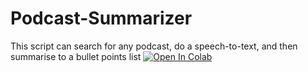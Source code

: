 # Podcast-Summarizer
This script can search for any podcast, do a speech-to-text, and then summarise to a bullet points list
[![Open In Colab](https://colab.research.google.com/assets/colab-badge.svg)](https://colab.research.google.com/drive/1ed_z7sG8eKkhM0B0yD0GCgmxSB-BlQUS#scrollTo=_YShJMN24FOP)
